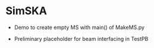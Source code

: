 # SimSKA


- Demo to create empty MS with main() of MakeMS.py

- Preliminary placeholder for beam interfacing in TestPB